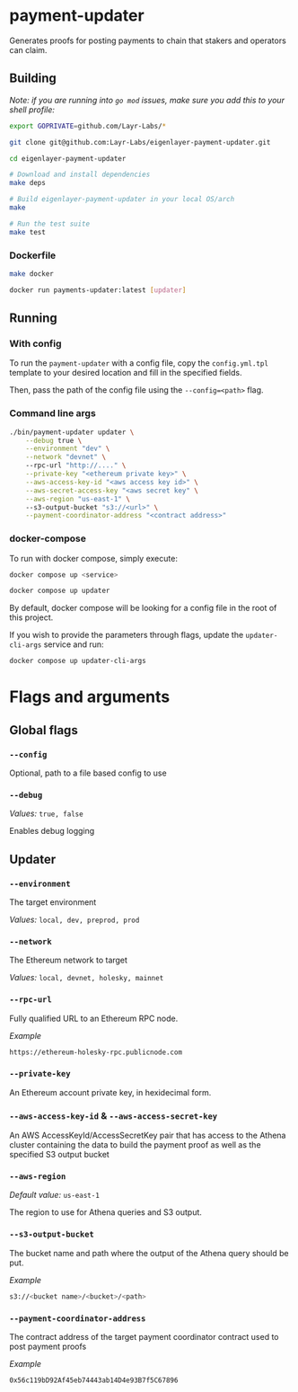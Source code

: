 # payment-updater

Generates proofs for posting payments to chain that stakers and operators can claim.

## Building

_Note: if you are running into `go mod` issues, make sure you add this to your shell profile:_

```bash
export GOPRIVATE=github.com/Layr-Labs/*
```

```bash
git clone git@github.com:Layr-Labs/eigenlayer-payment-updater.git

cd eigenlayer-payment-updater

# Download and install dependencies
make deps

# Build eigenlayer-payment-updater in your local OS/arch
make

# Run the test suite
make test
```

### Dockerfile

```bash
make docker

docker run payments-updater:latest [updater]
```

## Running

### With config

To run the `payment-updater` with a config file, copy the `config.yml.tpl` template to your desired location and fill in the specified fields.

Then, pass the path of the config file using the `--config=<path>` flag.

### Command line args

```bash
./bin/payment-updater updater \
    --debug true \
    --environment "dev" \
    --network "devnet" \ 
    --rpc-url "http://...." \
    --private-key "<ethereum private key>" \
    --aws-access-key-id "<aws access key id>" \
    --aws-secret-access-key "<aws secret key" \
    --aws-region "us-east-1" \ 
    --s3-output-bucket "s3://<url>" \
    --payment-coordinator-address "<contract address>"
```

### docker-compose

To run with docker compose, simply execute:

```bash
docker compose up <service>

docker compose up updater
```

By default, docker compose will be looking for a config file in the root of this project.

If you wish to provide the parameters through flags, update the `updater-cli-args` service and run:

```bash
docker compose up updater-cli-args
```

# Flags and arguments

## Global flags

### `--config`

Optional, path to a file based config to use

### `--debug`

*Values:* `true, false`

Enables debug logging

## Updater

### `--environment`

The target environment

*Values:* `local, dev, preprod, prod`

### `--network`

The Ethereum network to target

*Values:* `local, devnet, holesky, mainnet`

### `--rpc-url`

Fully qualified URL to an Ethereum RPC node.

_Example_

```bash
https://ethereum-holesky-rpc.publicnode.com
```

### `--private-key`

An Ethereum account private key, in hexidecimal form.

### `--aws-access-key-id` & `--aws-access-secret-key`

An AWS AccessKeyId/AccessSecretKey pair that has access to the Athena cluster containing the data to build the payment proof as well as the specified S3 output bucket

### `--aws-region`

*Default value:* `us-east-1`

The region to use for Athena queries and S3 output.

### `--s3-output-bucket`

The bucket name and path where the output of the Athena query should be put.

_Example_

```bash
s3://<bucket name>/<bucket>/<path>
```

### `--payment-coordinator-address`

The contract address of the target payment coordinator contract used to post payment proofs

_Example_

```bash
0x56c119bD92Af45eb74443ab14D4e93B7f5C67896
```
